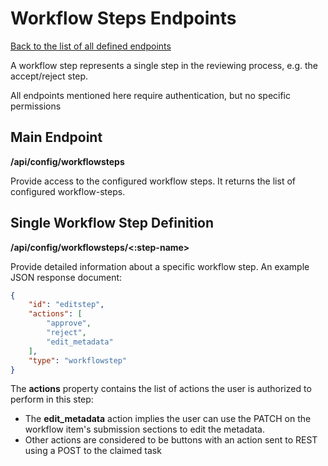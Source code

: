 # Workflow Steps Endpoints
[Back to the list of all defined endpoints](endpoints.md)

A workflow step represents a single step in the reviewing process, e.g. the accept/reject step.  

All endpoints mentioned here require authentication, but no specific permissions

## Main Endpoint
**/api/config/workflowsteps**   

Provide access to the configured workflow steps. It returns the list of configured workflow-steps.

## Single Workflow Step Definition
**/api/config/workflowsteps/<:step-name>**

Provide detailed information about a specific workflow step. An example JSON response document:
```json
{
  	"id": "editstep",
  	"actions": [
  	    "approve",
  	    "reject",
  	    "edit_metadata"
  	],
  	"type": "workflowstep"
}
```

The **actions** property contains the list of actions the user is authorized to perform in this step:
* The **edit_metadata** action implies the user can use the PATCH on the workflow item's submission sections to edit the metadata.
* Other actions are considered to be buttons with an action sent to REST using a POST to the claimed task